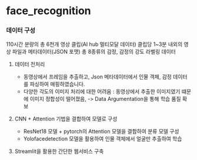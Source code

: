 # face_recognition

### 데이터 구성 
110시간 분량의 총 6천개 영상 클립(AI hub 멀티모달 데이터)
클립당 1~3분 내외의 영상 파일과 메타데이터(JSON 포맷)
총 8종류의 감정, 감정의 강도 라벨링 데이터

1. 데이터 전처리
   - 동영상에서 프레임을 추출하고, Json 메타데이터에서 인물 객체, 감정 데이터를 파싱하여 매핑하였습니다.
   - 다양한 각도의 이미지 처리에 대한 어려움 : 동영상에서 추출한 이미지였기 떄문에 이미지 정합성이 떨어졌음, -> Data Argumentation을 통해 학습 품질 확보


2. CNN + Attention 기법을 결합하여 모델로 구성
   - ResNet18 모델 + pytorch의 Attention 모델을 결합하여 분류 모델 구성
   - Yolofacedetection 모델을 활용하여 인물 객체에서 얼굴만 추출하여 학습
  
3. Streamlit을 활용한 간단한 웹서비스 구축
